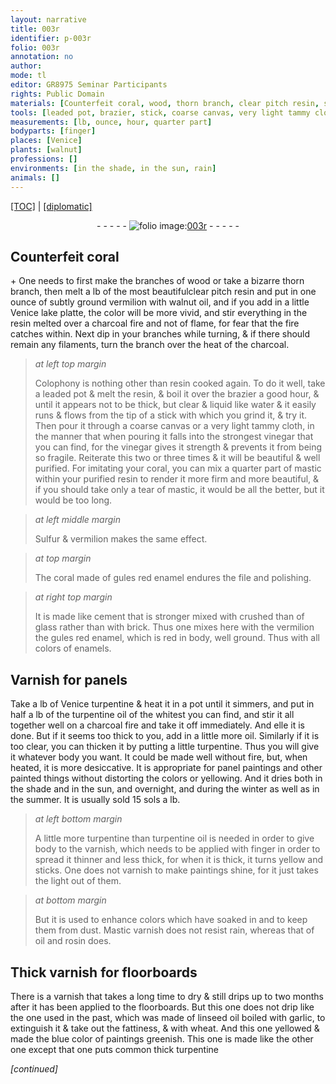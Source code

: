 ```yaml
---
layout: narrative
title: 003r
identifier: p-003r
folio: 003r
annotation: no
author:
mode: tl
editor: GR8975 Seminar Participants
rights: Public Domain
materials: [Counterfeit coral, wood, thorn branch, clear pitch resin, subtly ground vermilion, walnut oil, Venice lake platte, resin, charcoal, Colophony, leaded, water, coarse canvas, very light tammy cloth, vinegar, coral, mastic, purified resin, Sulfur, vermilion, gules red enamel, cement, crushed than of glass, brick, enamels, Varnish, Venice turpentine, turpentine oil, oil, turpentine, varnish, Mastic varnish, rosin, Thick varnish, linseed oil, garlic, wheat, common thick turpentine]
tools: [leaded pot, brazier, stick, coarse canvas, very light tammy cloth, file, pot, finger]
measurements: [lb, ounce, hour, quarter part]
bodyparts: [finger]
places: [Venice]
plants: [walnut]
professions: []
environments: [in the shade, in the sun, rain]
animals: []
---
```


<p><a href="{{ site.baseurl }}/translation/">[TOC]</a> | <a href="{{ site.baseurl }}/texts/p-003r_tc/" target="_blank">[diplomatic]</a></p><div class="folio" align="center">- - - - - <a href="http://gallica.bnf.fr/ark:/12148/btv1b10500001g/f11.image" target="_blank"><img src="https://cu-mkp.github.io/2017-workshop-edition/assets/photo-icon.png" alt="folio image: " style="display:inline-block; margin-bottom:-3px;"/>003r</a> - - - - - </div>  
  

## <span class="m">Counterfeit coral</span>

 \+ 
One needs to first make the branches of <span class="m">wood</span> or take a bizarre <span class="m">thorn branch</span>, then melt a <span class="ms">lb</span> of the most beautiful<span class="m">clear pitch resin</span> and put in one <span class="ms">ounce</span> of <span class="m">subtly ground vermilion</span> with <span class="m"><span class="pa">walnut</span> oil</span>, and if you add in a little <span class="m"><span class="pl">Venice</span> lake platte</span>, the color will be more vivid, and stir everything in the <span class="m">resin</span> melted over a <span class="m">charcoal</span> fire and not of flame, for fear that the fire catches within. Next dip in your branches while turning, & if there should remain any filaments, turn the branch over the heat of the <span class="m">charcoal</span>.
 
> *at left top margin*
> 
> 
>   <span class="m">Colophony</span> is nothing other than <span class="m">resin</span> cooked again. To do it well, take a <span class="tl"><span class="m">leaded</span> pot</span> & melt the <span class="m">resin</span>, & boil it over the <span class="tl">brazier</span> a good <span class="ms"><span class="tmp">hour</span></span>, & until it appears not to be thick, but clear & liquid like <span class="m">water</span> & it easily runs & flows from the tip of a <span class="tl">stick</span> with which you grind it, & try it. Then pour it through a <span class="tl"><span class="m">coarse canvas</span></span> or a <span class="tl"><span class="m">very light tammy cloth</span></span>, in the manner that when pouring it falls into the strongest <span class="m">vinegar</span> that you can find, for the <span class="m">vinegar</span> gives it strength & prevents it from being so fragile. Reiterate this two or three times & it will be beautiful & well purified. For imitating your <span class="m">coral</span>, you can mix a <span class="ms">quarter part</span> of <span class="m">mastic</span> within your <span class="m">purified resin</span> to render it more firm and more beautiful, & if you should take only a tear of <span class="m">mastic</span>, it would be all the better, but it would be too long. 
 
> *at left middle margin*
> 
> 
>   <span class="m">Sulfur</span> & <span class="m">vermilion</span> makes the same effect.
 
> *at top margin*
> 
> 
>   The <span class="m">coral</span> made of <span class="m">gules red enamel</span> endures the <span class="tl">file</span> and polishing.
 
> *at right top margin*
> 
> 
>   It is made like <span class="m">cement</span> that is stronger mixed with <span class="m">crushed <span class="del">than of</span> glass</span> rather than with <span class="m">brick</span>. Thus one mixes here with the <span class="m">vermilion</span> the <span class="m">gules red enamel</span>, which is red in body, well ground. Thus with all colors of <span class="m">enamels</span>.
 
 
  

## <span class="m">Varnish</span> for panels

 
Take a <span class="ms">lb</span> of <span class="m"><span class="pl">Venice</span> turpentine</span> & heat it in a <span class="tl">pot</span> until it simmers, and put in half a <span class="ms">lb</span> of the <span class="m">turpentine oil</span> of the whitest you can find, and stir it all together well on a <span class="m">charcoal</span> fire and take it off immediately. And <span class="del">elle</span> it is done. But if it seems too thick to you, add in a little more <span class="m">oil</span>. Similarly if it is too clear, you can thicken it by putting a little <span class="m">turpentine</span>. Thus you will give it whatever body you want. It could be made well without fire, but, when heated, it is more desiccative. It is appropriate for panel paintings and other painted things without distorting the colors or yellowing. And it dries both <span class="env">in the shade</span> and <span class="env">in the sun</span>, and <span class="tmp">overnight</span>, and <span class="tmp">during the winter</span> as well as <span class="tmp">in the summer</span>. It is usually sold 15 <span class="cn">sols</span> a <span class="ms">lb</span>.
 
> *at left bottom margin*
> 
> 
>   A little more <span class="m">turpentine</span> than <span class="m">turpentine oil</span> is needed in order to give body to the <span class="m">varnish</span>, which needs to be applied with <span class="tl"><span class="bp">finger</span></span> in order to spread it thinner and less thick, for when it is thick, it turns yellow and sticks. One does not <span class="m">varnish</span> to make paintings shine, for it just takes the light out of them.
 
> *at bottom margin*
> 
> 
>   But it is used to enhance colors which have soaked in and to keep them from dust. <span class="m">Mastic varnish</span> does not resist <span class="env">rain</span>, whereas that of <span class="m">oil</span> and <span class="m">rosin</span> does.
 
 
  

## <span class="m">Thick varnish</span> for floorboards

 
There is a <span class="m">varnish</span> that takes a long time to dry & still drips up to two <span class="tmp">months</span> after it has been applied to the floorboards. But this one does not drip like the one used <span class="tmp">in the past</span>, which was made of <span class="m">linseed oil</span> boiled with <span class="m">garlic</span>, to extinguish it & take out the fattiness, & with <span class="m">wheat</span>. And this one yellowed & made the blue color of paintings greenish. This one is made like the other one except that one puts <span class="m">common thick turpentine</span>
 
*[continued]*
 
